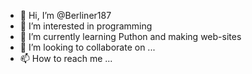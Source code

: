 - 👋 Hi, I’m @Berliner187
- 👀 I’m interested in programming
- 🌱 I’m currently learning Puthon and making web-sites
- 💞️ I’m looking to collaborate on ...
- 📫 How to reach me ...

<!---
Berliner187/Berliner187 is a ✨ special ✨ repository because its `README.md` (this file) appears on your GitHub profile.
You can click the Preview link to take a look at your changes.
--->
